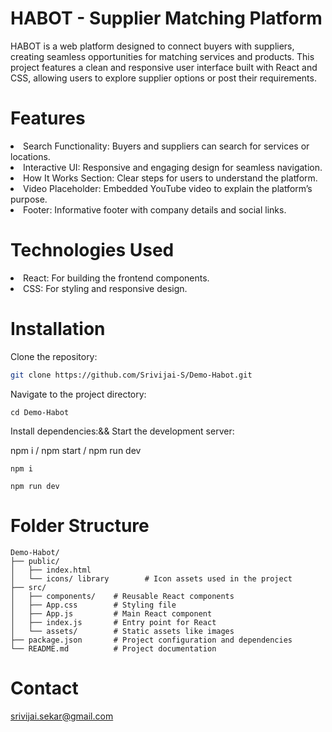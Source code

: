 # HABOT - Supplier Matching Platform
HABOT is a web platform designed to connect buyers with suppliers, creating seamless opportunities for matching services and products. This project features a clean and responsive user interface built with React and CSS, allowing users to explore supplier options or post their requirements.
# Features
<li>Search Functionality: Buyers and suppliers can search for services or locations.</li>
<li>Interactive UI: Responsive and engaging design for seamless navigation.</li>
<li>How It Works Section: Clear steps for users to understand the platform.</li>
<li>Video Placeholder: Embedded YouTube video to explain the platform’s purpose.</li>
<li>Footer: Informative footer with company details and social links.</li>

 # Technologies Used

<li>React: For building the frontend components.</li>

<li>CSS: For styling and responsive design.</li>


 # Installation

 Clone the repository: 
  ```bash
  git clone https://github.com/Srivijai-S/Demo-Habot.git

```

Navigate to the project directory:

```
cd Demo-Habot

```
Install dependencies:&& Start the development server:

npm i / npm start / npm run dev

```
npm i

npm run dev

```

# Folder Structure
```
Demo-Habot/
├── public/
│   ├── index.html
│   └── icons/ library        # Icon assets used in the project
├── src/
│   ├── components/    # Reusable React components
│   ├── App.css        # Styling file
│   ├── App.js         # Main React component
│   ├── index.js       # Entry point for React
│   └── assets/        # Static assets like images
├── package.json       # Project configuration and dependencies
└── README.md          # Project documentation
```
# Contact

srivijai.sekar@gmail.com



